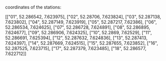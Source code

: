 coordinates of the stations:

[["01", 52.286542, 7.623975],
 ["02", 52.28706, 7.623824],
 ["03", 52.287138, 7.623802],
 ["04", 52.287149, 7.623919],
 ["05", 52.287217, 7.62386],
 ["06", 52.286534, 7.624625],
 ["07", 52.286728, 7.624891],
 ["08", 52.286895, 7.624677],
 ["09", 52.286906, 7.624325],
 ["10", 52.2869, 7.62529],
 ["11", 52.286691, 7.625394],
 ["12", 52.287632, 7.624836],
 ["13", 52.287413, 7.624397],
 ["14", 52.287669, 7.624515],
 ["15", 52.287655, 7.623852],
 ["16", 52.287525, 7.623715],
 ["17", 52.287379, 7.623485],
 ["18", 52.286577, 7.622712]]
